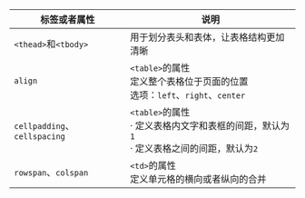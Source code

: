 | 标签或者属性                 | 说明                                                         |
| ---------------------------- | ------------------------------------------------------------ |
| `<thead>`和`<tbody>`         | 用于划分表头和表体，让表格结构更加清晰                       |
| `align`                      | `<table>`的属性<br />定义整个表格位于页面的位置<br />选项：`left`、`right`、`center` |
| `cellpadding`、`cellspacing` | `<table>`的属性<br />· 定义表格内文字和表框的间距，默认为`1`<br />· 定义表格之间的间距，默认为`2` |
| `rowspan`、`colspan`         | `<td>`的属性<br />定义单元格的横向或者纵向的合并             |

